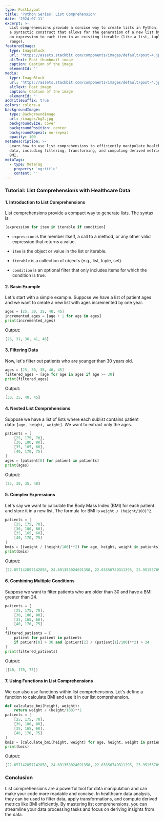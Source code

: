 ```yaml
---
type: PostLayout
title: 'Python Series: List Comprehension'
date: '2024-07-11'
excerpt: >-
  List comprehensions provide a concise way to create lists in Python. They are
  a syntactic construct that allows for the generation of a new list by applying
  an expression to each item in an existing iterable (like a list, tuple, or
  range). 
featuredImage:
  type: ImageBlock
  url: 'https://assets.stackbit.com/components/images/default/post-4.jpeg'
  altText: Post thumbnail image
  caption: Caption of the image
  elementId: ''
media:
  type: ImageBlock
  url: 'https://assets.stackbit.com/components/images/default/post-4.jpeg'
  altText: Post image
  caption: Caption of the image
  elementId: ''
addTitleSuffix: true
colors: colors-a
backgroundImage:
  type: BackgroundImage
  url: /images/bg2.jpg
  backgroundSize: cover
  backgroundPosition: center
  backgroundRepeat: no-repeat
  opacity: 100
metaDescription: >-
  Learn how to use list comprehensions to efficiently manipulate healthcare
  data, including filtering, transforming, and computing derived metrics like
  BMI.
metaTags:
  - type: MetaTag
    property: 'og:title'
    content: ''
---
```

### Tutorial: List Comprehensions with Healthcare Data

#### 1. Introduction to List Comprehensions

List comprehensions provide a compact way to generate lists. The syntax is:

```python
[expression for item in iterable if condition]
```



*   `expression` is the member itself, a call to a method, or any other valid expression that returns a value.

*   `item` is the object or value in the list or iterable.

*   `iterable` is a collection of objects (e.g., list, tuple, set).

*   `condition` is an optional filter that only includes items for which the condition is true.

#### 2. Basic Example

Let's start with a simple example. Suppose we have a list of patient ages and we want to create a new list with ages incremented by one year.

```python
ages = [25, 30, 35, 40, 45]
incremented_ages = [age + 1 for age in ages]
print(incremented_ages)
```



Output:

```python
[26, 31, 36, 41, 46]
```



#### 3. Filtering Data

Now, let's filter out patients who are younger than 30 years old.

```python
ages = [25, 30, 35, 40, 45]
filtered_ages = [age for age in ages if age >= 30]
print(filtered_ages)
```



Output:

```python
[30, 35, 40, 45]
```



#### 4. Nested List Comprehensions

Suppose we have a list of lists where each sublist contains patient data: `[age, height, weight]`. We want to extract only the ages.

```python
patients = [
    [25, 175, 70],
    [30, 180, 80],
    [35, 165, 60],
    [40, 170, 75]
]
ages = [patient[0] for patient in patients]
print(ages)
```



Output:

```python
[25, 30, 35, 40]
```



#### 5. Complex Expressions

Let's say we want to calculate the Body Mass Index (BMI) for each patient and store it in a new list. The formula for BMI is `weight / (height/100)^2`.

```python
patients = [
    [25, 175, 70],
    [30, 180, 80],
    [35, 165, 60],
    [40, 170, 75]
]
bmis = [(weight / (height/100)**2) for age, height, weight in patients]
print(bmis)
```



Output:

```python
[22.857142857142858, 24.691358024691358, 22.03856749311295, 25.95155709342561]
```



#### 6. Combining Multiple Conditions

Suppose we want to filter patients who are older than 30 and have a BMI greater than 24.

```python
patients = [
    [25, 175, 70],
    [30, 180, 80],
    [35, 165, 60],
    [40, 170, 75]
]
filtered_patients = [
    patient for patient in patients 
    if patient[0] > 30 and (patient[2] / (patient[1]/100)**2) > 24
]
print(filtered_patients)
```



Output:

```python
[[40, 170, 75]]
```



#### 7. Using Functions in List Comprehensions

We can also use functions within list comprehensions. Let's define a function to calculate BMI and use it in our list comprehension.

```python
def calculate_bmi(height, weight):
    return weight / (height/100)**2
patients = [
    [25, 175, 70],
    [30, 180, 80],
    [35, 165, 60],
    [40, 170, 75]
]
bmis = [calculate_bmi(height, weight) for age, height, weight in patients]
print(bmis)
```



Output:

```python
[22.857142857142858, 24.691358024691358, 22.03856749311295, 25.95155709342561]
```



### Conclusion

List comprehensions are a powerful tool for data manipulation and can make your code more readable and concise. In healthcare data analysis, they can be used to filter data, apply transformations, and compute derived metrics like BMI efficiently. By mastering list comprehensions, you can streamline your data processing tasks and focus on deriving insights from the data.

